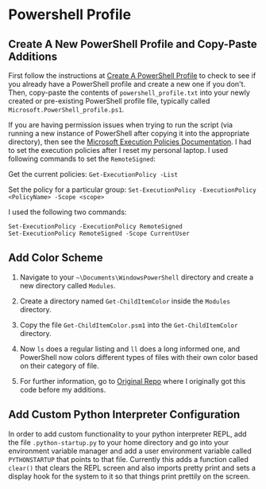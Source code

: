 # Powershell Profile

## Create A New PowerShell Profile and Copy-Paste Additions
First follow the instructions at
[Create A PowerShell Profile](https://www.howtogeek.com/126469/how-to-create-a-powershell-profile/)
to check to see if you already have a PowerShell profile and create a new one if you don't. Then, copy-paste the contents of `powershell_profile.txt` into your newly created or pre-existing PowerShell profile file, typically called `Microsoft.PowerShell_profile.ps1`.

If you are having permission issues when trying to run the script (via running a new instance of PowerShell after copying it into the appropriate directory), then see the [Microsoft Execution Policies Documentation](https://docs.microsoft.com/en-us/powershell/module/microsoft.powershell.core/about/about_execution_policies?view=powershell-6&viewFallbackFrom=powershell-Microsoft.PowerShell.Core). I had to set the execution policies after I reset my personal laptop. I used following commands to set the `RemoteSigned`:

Get the current policies:
`Get-ExecutionPolicy -List`

Set the policy for a particular group:
`Set-ExecutionPolicy -ExecutionPolicy <PolicyName> -Scope <scope>`

I used the following two commands:
~~~
Set-ExecutionPolicy -ExecutionPolicy RemoteSigned
Set-ExecutionPolicy RemoteSigned -Scope CurrentUser
~~~



## Add Color Scheme
1) Navigate to your `~\Documents\WindowsPowerShell` directory and create a new directory called `Modules`.
2) Create a directory named `Get-ChildItemColor` inside the `Modules` directory.
3) Copy the file `Get-ChildItemColor.psm1` into the `Get-ChildItemColor` directory.
4) Now `ls` does a regular listing and `ll` does a long informed one, and PowerShell now colors
different types of files with their own color based on their category of file.

5) For further information, go to [Original Repo](https://github.com/joonro/Get-ChildItemColor)
where I originally got this code before my additions.

## Add Custom Python Interpreter Configuration
In order to add custom functionality to your python interpreter REPL, add the file
`.python-startup.py` to your home directory and go into your environment variable manager and add a
user environment variable called `PYTHONSTARTUP` that points to that file. Currently this adds a
function called `clear()` that clears the REPL screen and also imports pretty print and sets a
display hook for the system to it so that things print prettily on the screen.
